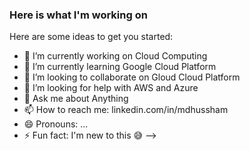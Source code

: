 ### Here is what I'm working on

Here are some ideas to get you started:

- 🔭 I’m currently working on Cloud Computing
- 🌱 I’m currently learning Google Cloud Platform
- 👯 I’m looking to collaborate on Gloud Cloud Platform
- 🤔 I’m looking for help with AWS and Azure
- 💬 Ask me about Anything
- 📫 How to reach me: linkedin.com/in/mdhussham
- 😄 Pronouns: ...
- ⚡ Fun fact: I'm new to this 😅
-->
